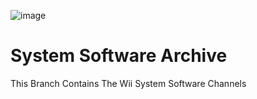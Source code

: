 ![image](https://user-images.githubusercontent.com/95140308/184501187-6c954410-7dd4-4f66-bf03-4ced45501c09.png)
# System Software Archive
This Branch Contains The Wii System Software Channels
